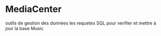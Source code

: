 # MediaCenter
outils de gestion des données
les requetes SQL pour verifier et mettre à jour la base Music
